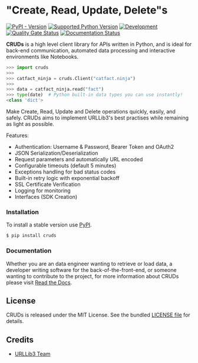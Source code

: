 # "Create, Read, Update, Delete"s

[![PyPI - Version](https://img.shields.io/pypi/v/cruds)](https://pypi.org/project/cruds/)
[![Supported Python Version](https://img.shields.io/pypi/pyversions/cruds?logo=python&logoColor=FFE873)](https://pypi.org/project/cruds/)
[![Development](https://github.com/johnbrandborg/cruds/actions/workflows/development.yml/badge.svg)](https://github.com/johnbrandborg/cruds/actions/workflows/development.yml)
[![Quality Gate Status](https://sonarcloud.io/api/project_badges/measure?project=johnbrandborg_cruds&metric=alert_status)](https://sonarcloud.io/summary/new_code?id=johnbrandborg_cruds)
[![Documentation Status](https://readthedocs.org/projects/cruds/badge/?version=latest)](https://cruds.readthedocs.io/en/latest/?badge=latest)

**CRUDs** is a high level client library for APIs written in Python, and is ideal for back-end
communication, automated data processing and interactive environments like Notebooks.

```python
>>> import cruds
>>>
>>> catfact_ninja = cruds.Client("catfact.ninja")
>>>
>>> data = catfact_ninja.read("fact")
>>> type(date)  # Python built-in data types you can use instantly!
<class 'dict'>
```

Make Create, Read, Update and Delete operations quickly, easily, and safely. CRUDs
aims to implement URLLib3's best practises while remaining as light as possible.

Features:
 * Authentication: Username & Password, Bearer Token and OAuth2
 * JSON Serialization/Deserialization
 * Request parameters and automatically URL encoded
 * Configurable timeouts (default 5 minutes)
 * Exceptions handling for bad status codes
 * Built-in retry logic with exponential backoff
 * SSL Certificate Verification
 * Logging for monitoring
 * Interfaces (SDK Creation)

### Installation

To install a stable version use [PyPI](https://pypi.org/project/cruds/).

```bash
$ pip install cruds
```

### Documentation

Whether you are an data engineer wanting to retrieve or load data, a developer
writing software for the back-of-the-front-end, or someone wanting to contribute
to the project, for more information about CRUDs please visit
[Read the Docs](https://cruds.readthedocs.io).

## License

CRUDs is released under the MIT License. See the bundled
[LICENSE file](https://github.com/johnbrandborg/cruds/blob/main/LICENSE)
for details.

## Credits

* [URLLib3 Team](https://github.com/urllib3)
